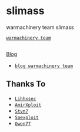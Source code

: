 # slimass
warmachinery team slimass

[` warmachinery team `]( )<br>

<p align="center">
  <a href="https://tiktok.com/@warmachineryteam"><img src="" />
</p>
<p <img src="


## Blog

- [`blog warmachinery team`](https://jakartaghosts.blogspot.com/)

## Thanks To

- [`Lihhxsec`]()
- [`AmirXploit`]()
- [`Stvn7`]()
- [`Saexploit`]()
- [`Owen77`]()
